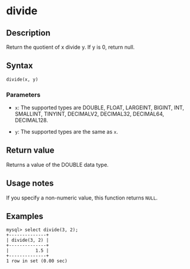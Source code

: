 # divide

## Description

Return the quotient of x divide y. If y is 0, return null.

## Syntax

```Haskell
divide(x, y)
```

### Parameters

- `x`: The supported types are DOUBLE, FLOAT, LARGEINT, BIGINT, INT, SMALLINT, TINYINT, DECIMALV2, DECIMAL32, DECIMAL64, DECIMAL128.

- `y`: The supported types are the same as `x`.

## Return value

Returns a value of the DOUBLE data type.

## Usage notes

If you specify a non-numeric value, this function returns `NULL`.

## Examples

```Plain Text
mysql> select divide(3, 2);
+--------------+
| divide(3, 2) |
+--------------+
|          1.5 |
+--------------+
1 row in set (0.00 sec)
```
